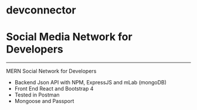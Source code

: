 # devconnector
<h1>Social Media Network for Developers</h1>
<hr>
MERN Social Network for Developers 
<br>
<ul>
  <li>Backend Json API with NPM, ExpressJS and mLab (mongoDB)</li>
  <li>Front End React and Bootstrap 4</li>
  <li>Tested in Postman</li>
  <li>Mongoose and Passport</li>
</ul>
  

